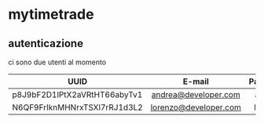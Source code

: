 # mytimetrade

## autenticazione
ci sono due utenti al momento

| UUID | E-mail | Password |
|------|:------:|:--------:|
|p8J9bF2D1lPtX2aVRtHT66abyTv1|andrea@developer.com|andrea|
N6QF9FrIknMHNrxTSXl7rRJ1d3L2|lorenzo@developer.com|lorenzo|
